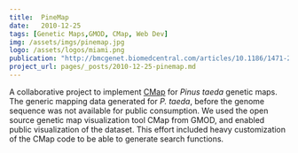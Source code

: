 ```yaml
---
title:  PineMap
date:   2010-12-25
tags: [Genetic Maps,GMOD, CMap, Web Dev]
img: /assets/imgs/pinemap.jpg
logo: /assets/logos/miami.png
publication: "http://bmcgenet.biomedcentral.com/articles/10.1186/1471-2156-12-17"
project_url: pages/_posts/2010-12-25-pinemap.md
---
```


A collaborative project to implement <a href="http://gmod.org/wiki/CMap">CMap</a> for <i>Pinus taeda</i> genetic maps.
The generic mapping data generated for <i>P. taeda</i>, before the genome sequence was not available for public consumption.
We used the open source genetic map visualization tool CMap from GMOD, and enabled public visualization of the dataset.
This effort included heavy customization of the CMap code to be able to generate search functions.
